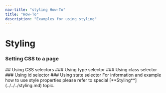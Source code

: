 ```yaml
---
nav-title: "styling How-To"
title: "How-To"
description: "Examples for using styling"
---
```

# Styling
### Setting CSS to a page
<snippet id='article-setting-css-page'/>
## Using CSS selectors
### Using type selector
<snippet id='article-using-type-selector'/>
### Using class selector
<snippet id='article-using-class-selector' />
### Using id selector
<snippet id='article-using-id-selector'/>
### Using state selector
<snippet id='article-using-state-selector'/>
For information and example how to use style properties please refer to special [**Styling**](../../../styling.md) topic. 
